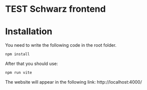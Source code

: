 # TEST Schwarz frontend

# Installation
You need to write the following code in the root folder.
```javascript
npm install
```

After that you should use:
```javascript
npm run vite
```

The website will appear in the following link: http://localhost:4000/
